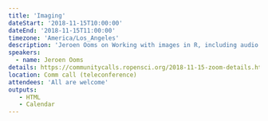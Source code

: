 ```yaml
---
title: 'Imaging'
dateStart: '2018-11-15T10:00:00'
dateEnd: '2018-11-15T11:00:00'
timezone: 'America/Los_Angeles'
description: 'Jeroen Ooms on Working with images in R, including audio and video'
speakers:
  - name: Jeroen Ooms
details: https://communitycalls.ropensci.org/2018-11-15-zoom-details.html
location: Comm call (teleconference)
attendees: 'All are welcome'
outputs: 
   - HTML
   - Calendar
---
```


